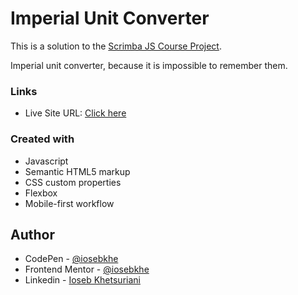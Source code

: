 # Imperial Unit Converter

This is a solution to the [Scrimba JS Course Project](https://scrimba.com/learn/learnjavascript).

Imperial unit converter, because it is impossible to remember them.

### Links

- Live Site URL: [Click here](https://imperialunits-iosebkhe.netlify.app/)

### Created with

- Javascript
- Semantic HTML5 markup
- CSS custom properties
- Flexbox
- Mobile-first workflow

## Author

- CodePen - [@iosebkhe](https://codepen.io/iosebkhe)
- Frontend Mentor - [@iosebkhe](https://www.frontendmentor.io/profile/yourusername)
- Linkedin - [Ioseb Khetsuriani](https://www.linkedin.com/in/ioseb-khetsuriani-1831801b5/)
